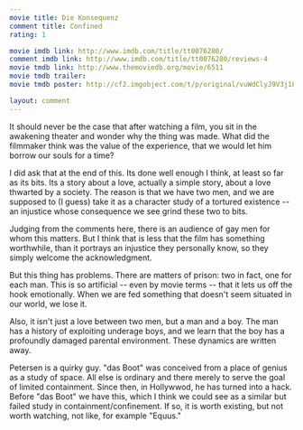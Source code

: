 ```yaml
---
movie title: Die Konsequenz
comment title: Confined
rating: 1

movie imdb link: http://www.imdb.com/title/tt0076280/
comment imdb link: http://www.imdb.com/title/tt0076280/reviews-4
movie tmdb link: http://www.themoviedb.org/movie/6511
movie tmdb trailer: 
movie tmdb poster: http://cf2.imgobject.com/t/p/original/vuWdClyJ9V3j1LTZaCOhWJ6kxo8.jpg

layout: comment
---
```


It should never be the case that after watching a film, you sit in the awakening theater and wonder why the thing was made. What did the filmmaker think was the value of the experience, that we would let him borrow our souls for a time?

I did ask that at the end of this. Its done well enough I think, at least so far as its bits. Its a story about a love, actually a simple story, about a love thwarted by a society. The reason is that we have two men, and we are supposed to (I guess) take it as a character study of a tortured existence -- an injustice whose consequence we see grind these two to bits.

Judging from the comments here, there is an audience of gay men for whom this matters. But I think that is less that the film has something worthwhile, than it portrays an injustice they personally know, so they simply welcome the acknowledgment. 

But this thing has problems. There are matters of prison: two in fact, one for each man. This is so artificial -- even by movie terms -- that it lets us off the hook emotionally. When we are fed something that doesn't seem situated in our world, we lose it.

Also, it isn't just a love between two men, but a man and a boy. The man has a history of exploiting underage boys, and we learn that the boy has a profoundly damaged parental environment. These dynamics are written away.

Petersen is a quirky guy. "das Boot" was conceived from a place of genius as a study of space. All else is ordinary and there merely to serve the goal of limited containment. Since then, in Hollywwod, he has turned into a hack. Before "das Boot" we have this, which I think we could see as a similar but failed study in containment/confinement. If so, it is worth existing, but not worth watching, not like, for example "Equus."